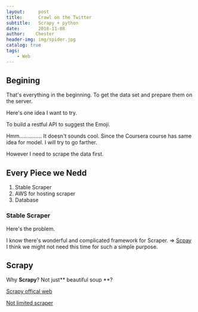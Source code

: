 ```yaml
---
layout:     post
title:      Crawl on the Twitter
subtitle:   Scrapy + python
date:       2018-11-08
author:    Chester
header-img: img/spider.jpg
catalog: true
tags:
    - Web
---
```


## Begining

That's everything in the beginning. To get the data set and prepare them on the server.

Here's one idea I want to try. 

To build a restful API to suggest the Emoji.

Hmm............... It doesn't sounds cool. Since the Coursera course has same idea for model. I will try to go farther. 

However I need to scrape the data first.

## Every Piece we Nedd
1. Stable Scraper
2. AWS for hosting scraper
3. Database


### Stable Scraper
Here's the problem. 

I know there's wonderful and complicated framework for Scraper. => [Scpay]((https://scrapy.org/))
I think we might not need this time for such a simple purpose.



## Scrapy
Why **Scrapy**? Not just** beautiful soup **?



[Scrapy offical web](https://scrapy.org/)

[Not limited scraper](https://github.com/kennethreitz/twitter-scraper)



<!--stackedit_data:
eyJoaXN0b3J5IjpbLTIwODc0MDc4ODEsLTM4Mjc0MDk1Nl19
-->
